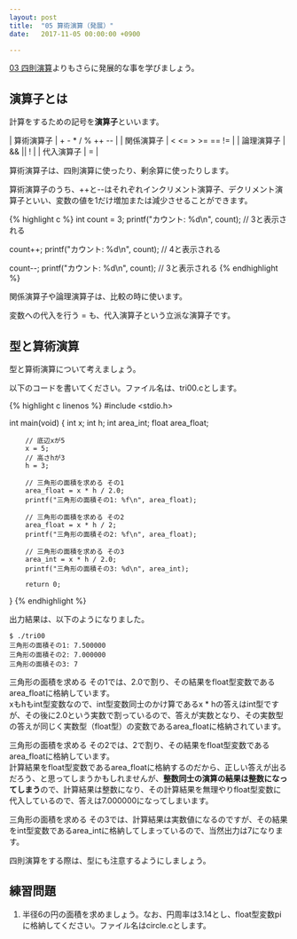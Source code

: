 ```yaml
---
layout: post
title:  "05 算術演算（発展）"
date:   2017-11-05 00:00:00 +0900

---
```


[03 四則演算](./03-arithmetic-operations.html)よりもさらに発展的な事を学びましょう。

## 演算子とは
計算をするための記号を**演算子**といいます。

| 算術演算子    | + - * / % ++ -- |
| 関係演算子  	| < <= > >= == != |
| 論理演算子    | && || !         |
| 代入演算子	| =               |

算術演算子は、四則演算に使ったり、剰余算に使ったりします。

算術演算子のうち、++と--はそれぞれインクリメント演算子、デクリメント演算子といい、変数の値を1だけ増加または減少させることができます。

{% highlight c %}
int count = 3;
printf("カウント: %d\n", count);
// 3と表示される

count++;
printf("カウント: %d\n", count);
// 4と表示される

count--;
printf("カウント: %d\n", count);
// 3と表示される
{% endhighlight %}

関係演算子や論理演算子は、比較の時に使います。

変数への代入を行う = も、代入演算子という立派な演算子です。


## 型と算術演算
型と算術演算について考えましょう。

以下のコードを書いてください。ファイル名は、tri00.cとします。

{% highlight c linenos %}
#include <stdio.h>

int main(void)
{
        int x;
        int h;
        int area_int;
        float area_float;

        // 底辺xが5
        x = 5;
        // 高さhが3
        h = 3;

        // 三角形の面積を求める その1
        area_float = x * h / 2.0;
        printf("三角形の面積その1: %f\n", area_float);

        // 三角形の面積を求める その2
        area_float = x * h / 2;
        printf("三角形の面積その2: %f\n", area_float);

        // 三角形の面積を求める その3
        area_int = x * h / 2.0;
        printf("三角形の面積その3: %d\n", area_int);

		return 0;
}
{% endhighlight %}

出力結果は、以下のようになりました。

```
$ ./tri00
三角形の面積その1: 7.500000
三角形の面積その2: 7.000000
三角形の面積その3: 7
```

三角形の面積を求める その1では、2.0で割り、その結果をfloat型変数であるarea_floatに格納しています。  
xもhもint型変数なので、int型変数同士のかけ算であるx * hの答えはint型ですが、その後に2.0という実数で割っているので、答えが実数となり、その実数型の答えが同じく実数型（float型）の変数であるarea_floatに格納されています。

三角形の面積を求める その2では、2で割り、その結果をfloat型変数であるarea_floatに格納しています。  
計算結果をfloat型変数であるarea_floatに格納するのだから、正しい答えが出るだろう、と思ってしまうかもしれませんが、**整数同士の演算の結果は整数になってしまう**ので、計算結果は整数になり、その計算結果を無理やりfloat型変数に代入しているので、答えは7.000000になってしまいます。

三角形の面積を求める その3では、計算結果は実数値になるのですが、その結果をint型変数であるarea_intに格納してしまっているので、当然出力は7になります。

四則演算をする際は、型にも注意するようにしましょう。

## 練習問題

1. 半径6の円の面積を求めましょう。なお、円周率は3.14とし、float型変数piに格納してください。ファイル名はcircle.cとします。

